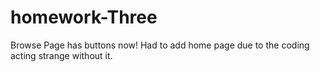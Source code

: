 # homework-Three

Browse Page has buttons now! Had to add home page due to the coding acting strange without it.
